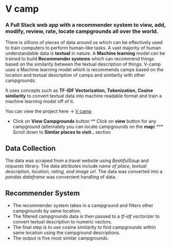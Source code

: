 # V camp
### A Full Stack web app with a recommender system to view, add, modify, review, rate, locate campgrounds all over the world.
There is zillions of pieces of data around us which can be effectively used to train computers to perform human-like tasks. A vast majority of human understandable data is **textual** in nature. A **Machine learning** model can be trained to build **Recommender systems** which can recommend things based on the similarity between the textual description of things.
V-camp uses a Machine learning model which is recommends camps based on the location and textual description of camps and similarity with other campgrounds.

It uses concepts such as **TF-IDF Vectorization, Tokenization, Cosine similarity** to convert textual data into machine readable format and train a machine learning model off of it.

You can view the project here -> [V camp](https://vcamp.herokuapp.com/)
* Click on **View Campgrounds** button
** Click on **view** button for any campground (alternately you can locate campgrounds on the **map**)
*** Scroll down to **Similar places to visit..** section

## Data Collection
The data was scraped from a travel website using *BeatifulSoup* and *requests* library. The data attributes include *name of place, textual description, location, rating, and image url*. The data was converted into a *pandas dataframe* was convenient handling of data.

## Recommender System
* The recommender system takes in a campground and filters other campgrounds by same location.
* The filtered campgrounds data is then passed to a *tf-idf vectorizer* to convert textual description to numeric vectors.
* The final step is to use cosine similarity to find campgrounds within same location using the campground descriptions.
* The output is five most similar campgrounds.
